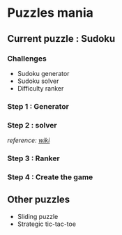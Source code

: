 # Puzzles mania
## Current puzzle : Sudoku
### Challenges
- Sudoku generator
- Sudoku solver
- Difficulty ranker

### Step 1 : Generator
### Step 2 : solver
*reference: [wiki](https://en.wikipedia.org/wiki/Sudoku_solving_algorithms)*
### Step 3 : Ranker
### Step 4 : Create the game

## Other puzzles
- Sliding puzzle
- Strategic tic-tac-toe
